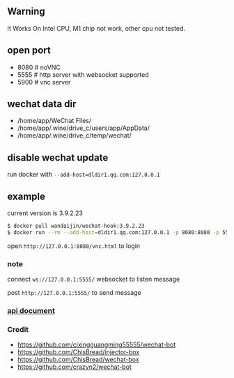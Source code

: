 ## Warning

It Works On Intel CPU, M1 chip not work, other cpu not tested.

## open port

- 8080 # noVNC
- 5555 # http server with websocket supported
- 5900 # vnc server

## wechat data dir

- /home/app/WeChat Files/
- /home/app/.wine/drive_c/users/app/AppData/
- /home/app/.wine/drive_c/temp/wechat/

## disable wechat update

run docker with `--add-host=dldir1.qq.com:127.0.0.1`

## example

current version is 3.9.2.23

```bash
$ docker pull wandaijin/wechat-hook:3.9.2.23
$ docker run --rm --add-host=dldir1.qq.com:127.0.0.1 -p 8080:8080 -p 5555:5555 -p 5900:5900 wandaijin/wechat-hook:3.9.2.23
```

open `http://127.0.0.1:8080/vnc.html` to login

### note

connect `ws://127.0.0.1:5555/` websocket to listen message

post `http://127.0.0.1:5555/` to send message

### [api document](./doc/api.md)



### Credit

- https://github.com/cixingguangming55555/wechat-bot
- https://github.com/ChisBread/injector-box
- https://github.com/ChisBread/wechat-box
- https://github.com/crazyn2/wechat-bot

